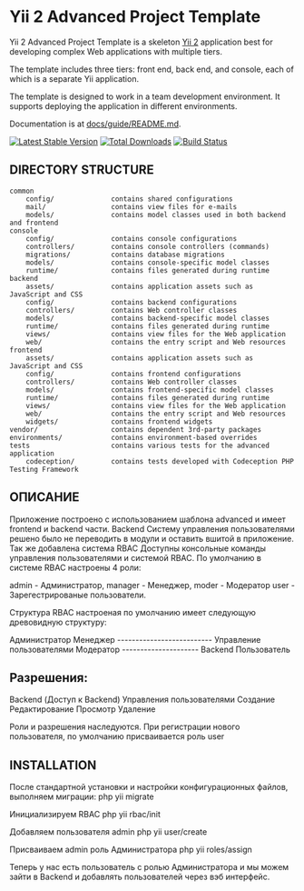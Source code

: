 Yii 2 Advanced Project Template
===============================

Yii 2 Advanced Project Template is a skeleton [Yii 2](http://www.yiiframework.com/) application best for
developing complex Web applications with multiple tiers.

The template includes three tiers: front end, back end, and console, each of which
is a separate Yii application.

The template is designed to work in a team development environment. It supports
deploying the application in different environments.

Documentation is at [docs/guide/README.md](docs/guide/README.md).

[![Latest Stable Version](https://poser.pugx.org/yiisoft/yii2-app-advanced/v/stable.png)](https://packagist.org/packages/yiisoft/yii2-app-advanced)
[![Total Downloads](https://poser.pugx.org/yiisoft/yii2-app-advanced/downloads.png)](https://packagist.org/packages/yiisoft/yii2-app-advanced)
[![Build Status](https://travis-ci.org/yiisoft/yii2-app-advanced.svg?branch=master)](https://travis-ci.org/yiisoft/yii2-app-advanced)

DIRECTORY STRUCTURE
-------------------

```
common
    config/              contains shared configurations
    mail/                contains view files for e-mails
    models/              contains model classes used in both backend and frontend
console
    config/              contains console configurations
    controllers/         contains console controllers (commands)
    migrations/          contains database migrations
    models/              contains console-specific model classes
    runtime/             contains files generated during runtime
backend
    assets/              contains application assets such as JavaScript and CSS
    config/              contains backend configurations
    controllers/         contains Web controller classes
    models/              contains backend-specific model classes
    runtime/             contains files generated during runtime
    views/               contains view files for the Web application
    web/                 contains the entry script and Web resources
frontend
    assets/              contains application assets such as JavaScript and CSS
    config/              contains frontend configurations
    controllers/         contains Web controller classes
    models/              contains frontend-specific model classes
    runtime/             contains files generated during runtime
    views/               contains view files for the Web application
    web/                 contains the entry script and Web resources
    widgets/             contains frontend widgets
vendor/                  contains dependent 3rd-party packages
environments/            contains environment-based overrides
tests                    contains various tests for the advanced application
    codeception/         contains tests developed with Codeception PHP Testing Framework
```

ОПИСАНИЕ
--------
Приложение построено с использованием шаблона advanced и имеет frontend и backend части.
Backend
Систему управления пользователями решено было не переводить в модули и оставить вшитой в приложение. Так же добавлена система RBAC
Доступны консольные команды управления пользователями и системой RBAC.
По умолчанию в системе RBAC настроены 4 роли:

admin - Администратор,
manager - Менеджер,
moder - Модератор
user - Зарегестрированые пользователи.

Структура RBAC настроеная по умолчанию имеет следующую древовидную структуру:

Администратор
    Менеджер -------------------------- Управление пользователями
        Модератор --------------------- Backend
            Пользователь

Разрешения:
-----------
Backend (Доступ к Backend)
Управления пользователями
    Создание
    Редактирование
    Просмотр
    Удаление

Роли и разрешения наследуются.
При регистрации нового пользователя, по умолчанию присваивается роль user

INSTALLATION
------------

После стандартной установки и настройки конфигурационных файлов, выполняем миграции:
php yii migrate

Инициализируем RBAC
php yii rbac/init

Добавляем пользователя admin
php yii user/create

Присваиваем admin роль Администратора
php yii roles/assign

Теперь у нас есть пользователь с ролью Администратора и мы можем зайти в Backend и добавлять пользователей через вэб интерфейс.



